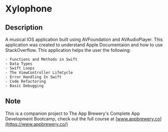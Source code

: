 # Xylophone

## Description

A musical IOS application built using AVFoundation and AVAudioPlayer. This application was created to understand Apple Documentaion and how to use StackOverflow. This application helps the user the following:

	- Functions and Methods in Swift
	- Data Types
	- Swift Loops
	- The ViewController LifeCycle
	- Error Handling In Swift
	- Code Refactoring
	- Basic Debugging

## Note
This is a companion project to The App Brewery's Complete App Development Bootcamp, check out the full course at [www.appbrewery.co](https://www.appbrewery.co/)
